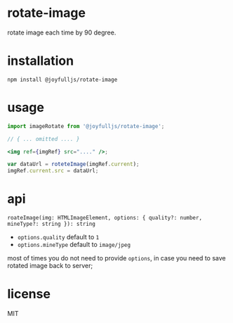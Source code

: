 # rotate-image

rotate image each time by 90 degree.

# installation

`npm install @joyfulljs/rotate-image`

# usage

```jsx
import imageRotate from '@joyfulljs/rotate-image';

// { ... omitted .... }

<img ref={imgRef} src="...." />;

var dataUrl = roteteImage(imgRef.current);
imgRef.current.src = dataUrl;
```

# api

`roateImage(img: HTMLImageElement, options: { quality?: number, mineType?: string }): string`

- `options.quality` default to `1`
- `options.mineType` default to `image/jpeg`

most of times you do not need to provide `options`, in case you need to save rotated image back to server;

# license

MIT
